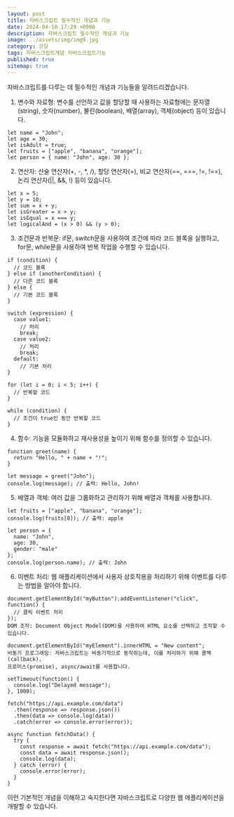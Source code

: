 ```yaml
---
layout: post
title: 자바스크립트 필수적인 개념과 기능
date: 2024-04-10 17:29 +0900
description: 자바스크립트 필수적인 개념과 기능
image: ../assets/img/img9.jpg
category: 코딩
tags: 자바스크립트개념 자바스크립트기능 
published: true
sitemap: true
---
```



자바스크립트를 다루는 데 필수적인 개념과 기능들을 알려드리겠습니다.

1. 변수와 자료형: 변수를 선언하고 값을 할당할 때 사용하는 자료형에는 문자열(string), 숫자(number), 
불린(boolean), 배열(array), 객체(object) 등이 있습니다.

````
let name = "John";
let age = 30;
let isAdult = true;
let fruits = ["apple", "banana", "orange"];
let person = { name: "John", age: 30 };
````

2. 연산자: 산술 연산자(+, -, *, /), 할당 연산자(=), 비교 연산자(==, ===, !=, !==), 
논리 연산자(||, &&, !) 등이 있습니다.

````
let x = 5;
let y = 10;
let sum = x + y;
let isGreater = x > y;
let isEqual = x === y;
let logicalAnd = (x > 0) && (y > 0);
````

3. 조건문과 반복문: if문, switch문을 사용하여 조건에 따라 코드 블록을 실행하고, 
for문, while문을 사용하여 반복 작업을 수행할 수 있습니다.

````
if (condition) {
  // 코드 블록
} else if (anotherCondition) {
  // 다른 코드 블록
} else {
  // 기본 코드 블록
}

switch (expression) {
  case value1:
    // 처리
    break;
  case value2:
    // 처리
    break;
  default:
    // 기본 처리
}

for (let i = 0; i < 5; i++) {
  // 반복할 코드
}

while (condition) {
  // 조건이 true인 동안 반복할 코드
}
````

4. 함수: 기능을 모듈화하고 재사용성을 높이기 위해 함수를 정의할 수 있습니다.

````
function greet(name) {
  return "Hello, " + name + "!";
}

let message = greet("John");
console.log(message); // 출력: Hello, John!
````

5. 배열과 객체: 여러 값을 그룹화하고 관리하기 위해 배열과 객체를 사용합니다.

````
let fruits = ["apple", "banana", "orange"];
console.log(fruits[0]); // 출력: apple

let person = {
  name: "John",
  age: 30,
  gender: "male"
};
console.log(person.name); // 출력: John
````

6. 이벤트 처리: 웹 애플리케이션에서 사용자 상호작용을 처리하기 위해 
이벤트를 다루는 방법을 알아야 합니다.

````
document.getElementById("myButton").addEventListener("click", function() {
  // 클릭 이벤트 처리
});
DOM 조작: Document Object Model(DOM)을 사용하여 HTML 요소를 선택하고 조작할 수 있습니다.

document.getElementById("myElement").innerHTML = "New content";
비동기 프로그래밍: 자바스크립트는 비동기적으로 동작하는데, 이를 처리하기 위해 콜백(callback), 
프로미스(promise), async/await를 사용합니다.

setTimeout(function() {
  console.log("Delayed message");
}, 1000);

fetch("https://api.example.com/data")
  .then(response => response.json())
  .then(data => console.log(data))
  .catch(error => console.error(error));

async function fetchData() {
  try {
    const response = await fetch("https://api.example.com/data");
    const data = await response.json();
    console.log(data);
  } catch (error) {
    console.error(error);
  }
}
````

이런 기본적인 개념을 이해하고 숙지한다면 자바스크립트로 다양한 웹 애플리케이션을 개발할 수 있습니다.

